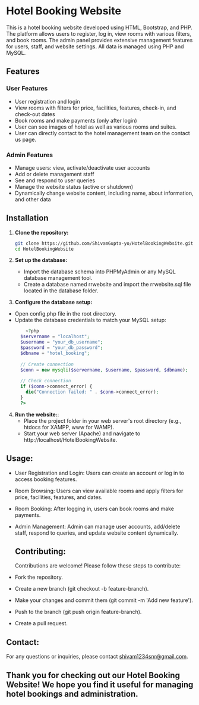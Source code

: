 # Hotel Booking Website

This is a hotel booking website developed using HTML, Bootstrap, and PHP. The platform allows users to register, log in, view rooms with various filters, and book rooms. The admin panel provides extensive management features for users, staff, and website settings. All data is managed using PHP and MySQL.

## Features

### User Features
- User registration and login
- View rooms with filters for price, facilities, features, check-in, and check-out dates
- Book rooms and make payments (only after login)
- User can see images of hotel as well as various rooms and suites.
- User can directly contact to the hotel management team on the contact us page.

### Admin Features
- Manage users: view, activate/deactivate user accounts
- Add or delete management staff
- See and respond to user queries
- Manage the website status (active or shutdown)
- Dynamically change website content, including name, about information, and other data

## Installation

1. **Clone the repository:**
   ```sh
   git clone https://github.com/ShivamGupta-yo/HotelBookingWebsite.git
   cd HotelBookingWebsite

2. **Set up the database:**
   * Import the database schema into PHPMyAdmin or any MySQL database management tool.
   * Create a database named rrwebsite and import the rrwebsite.sql file located in the database folder.
  
3. **Configure the database setup:**
  * Open config.php file in the root directory.
  * Update the database credentials to match your MySQL setup:
    ```php
        <?php
      $servername = "localhost";
      $username = "your_db_username";
      $password = "your_db_password";
      $dbname = "hotel_booking";
      
      // Create connection
      $conn = new mysqli($servername, $username, $password, $dbname);
      
      // Check connection
      if ($conn->connect_error) {
        die("Connection failed: " . $conn->connect_error);
      }
      ?>


4. **Run the website:**:
   * Place the project folder in your web server's root directory (e.g., htdocs for XAMPP, www for WAMP).
   * Start your web server (Apache) and navigate to http://localhost/HotelBookingWebsite.
  

## Usage: 
* User Registration and Login: Users can create an account or log in to access booking features.
* Room Browsing: Users can view available rooms and apply filters for price, facilities, features, and dates.
* Room Booking: After logging in, users can book rooms and make payments.
* Admin Management: Admin can manage user accounts, add/delete staff, respond to queries, and update website content dynamically.

  ## Contributing:
  Contributions are welcome! Please follow these steps to contribute:

* Fork the repository.
* Create a new branch (git checkout -b feature-branch).
* Make your changes and commit them (git commit -m 'Add new feature').
* Push to the branch (git push origin feature-branch).
* Create a pull request.

## Contact: 
For any questions or inquiries, please contact shivam1234snr@gmail.com.

## Thank you for checking out our Hotel Booking Website! We hope you find it useful for managing hotel bookings and administration.



